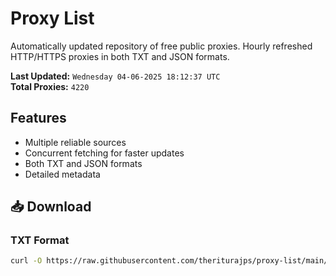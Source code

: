 # Proxy List

Automatically updated repository of free public proxies. Hourly refreshed HTTP/HTTPS proxies in both TXT and JSON formats.

**Last Updated:** `Wednesday 04-06-2025 18:12:37 UTC`  
**Total Proxies:** `4220`

## Features
- Multiple reliable sources
- Concurrent fetching for faster updates
- Both TXT and JSON formats
- Detailed metadata

## 📥 Download

### TXT Format
```bash
curl -O https://raw.githubusercontent.com/theriturajps/proxy-list/main/proxies.txt